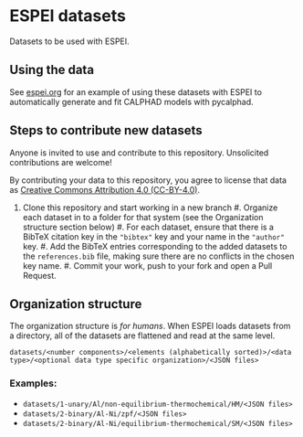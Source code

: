 # ESPEI datasets

Datasets to be used with ESPEI.

## Using the data

See [espei.org](https://espei.org) for an example of using these datasets with ESPEI to automatically generate and fit CALPHAD models with pycalphad.

## Steps to contribute new datasets

Anyone is invited to use and contribute to this repository. Unsolicited contributions are welcome!

By contributing your data to this repository, you agree to license that data as [Creative Commons Attribution 4.0 (CC-BY-4.0)](https://creativecommons.org/licenses/by/4.0/).

1. Clone this repository and start working in a new branch
#. Organize each dataset in to a folder for that system (see the Organization structure section below)
#. For each dataset, ensure that there is a BibTeX citation key in the `"bibtex"` key and your name in the `"author"` key.
#. Add the BibTeX entries corresponding to the added datasets to the `references.bib` file, making sure there are no conflicts in the chosen key name.
#. Commit your work, push to your fork and open a Pull Request.

## Organization structure

The organization structure is _for humans_.
When ESPEI loads datasets from a directory, all of the datasets are flattened and read at the same level.

`datasets/<number components>/<elements (alphabetically sorted)>/<data type>/<optional data type specific organization>/<JSON files>`

### Examples:

- `datasets/1-unary/Al/non-equilibrium-thermochemical/HM/<JSON files>`
- `datasets/2-binary/Al-Ni/zpf/<JSON files>`
- `datasets/2-binary/Al-Ni/equilibrium-thermochemical/SM/<JSON files>`
